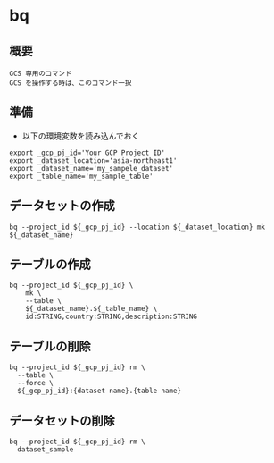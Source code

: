 # bq

## 概要

```
GCS 専用のコマンド
GCS を操作する時は、このコマンド一択
```

## 準備

+ 以下の環境変数を読み込んでおく

```
export _gcp_pj_id='Your GCP Project ID'
export _dataset_location='asia-northeast1'
export _dataset_name='my_sampele_dataset'
export _table_name='my_sample_table'
```

## データセットの作成

```
bq --project_id ${_gcp_pj_id} --location ${_dataset_location} mk ${_dataset_name}
```

## テーブルの作成

```
bq --project_id ${_gcp_pj_id} \
    mk \
    --table \
    ${_dataset_name}.${_table_name} \
    id:STRING,country:STRING,description:STRING
```

## テーブルの削除

```
bq --project_id ${_gcp_pj_id} rm \
  --table \
  --force \
  ${_gcp_pj_id}:{dataset name}.{table name}
```

## データセットの削除

```
bq --project_id ${_gcp_pj_id} rm \
  dataset_sample
```
